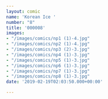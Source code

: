 ```yaml
---
layout: comic
name: 'Korean Ice '
number: "8"
title: '000008'
images:
- "/images/comics/np1 (1)-4.jpg"
- "/images/comics/np2 (1)-4.jpg"
- "/images/comics/np3 (2)-3.jpg"
- "/images/comics/np4 (1)-3.jpg"
- "/images/comics/np5 (1)-3.jpg"
- "/images/comics/np6 (1)-3.jpg"
- "/images/comics/np7 (1)-3.jpg"
- "/images/comics/np8 (1)-3.jpg"
date: '2019-02-19T02:03:50.000+00:00'

---
```

